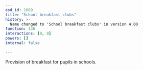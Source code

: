 ```yaml
---
esd_id: 1089
title: "School breakfast clubs"
history: >-
  Name changed to 'School breakfast clubs' in version 4.00
function: 136
interactions: [0, 8]
powers: []
internal: false

---
```


Provision of breakfast for pupils in schools.

